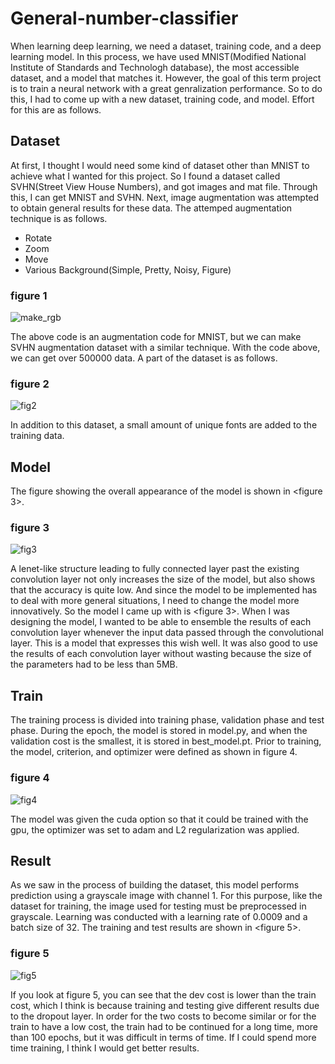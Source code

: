 # General-number-classifier
When learning deep learning, we need a dataset, training code, and a deep learning model. In this process, we have used MNIST(Modified National Institute of Standards and Technologh database), the most accessible dataset, and a model that matches it. However, the goal of this term project is to train a neural network with a great genralization performance. So to do this, I had to come up with a new dataset, training code, and model. Effort for this are as follows.

## Dataset
At first, I thought I would need some kind of dataset other than MNIST to achieve what I wanted for this project. So I found a dataset called SVHN(Street View House Numbers), and got images and mat file. Through this, I can get MNIST and SVHN. Next, image augmentation was attempted to obtain general results for these data. The attemped augmentation technique is as follows.
-	Rotate
-	Zoom
-	Move
-	Various Background(Simple, Pretty, Noisy, Figure)

### **figure 1**

 ![make_rgb](https://user-images.githubusercontent.com/31722713/169290251-2c695c5f-2291-4293-bf68-b3f8274cbea4.png)

The above code is an augmentation code for MNIST, but we can make SVHN augmentation dataset with a similar technique. With the code above, we can get over 500000 data. A part of the dataset is as follows.

### **figure 2**
 ![fig2](https://user-images.githubusercontent.com/31722713/169290813-5231346b-5a2f-4aaa-ae02-e1b90bcfb160.png)

In addition to this dataset, a small amount of unique fonts are added to the training data.

## Model
The figure showing the overall appearance of the model is shown in <figure 3>.

### **figure 3**
 ![fig3](https://user-images.githubusercontent.com/31722713/169291034-bfd7dabf-fd91-47da-adde-090fa7a245c2.png)

A lenet-like structure leading to fully connected layer past the existing convolution layer not only increases the size of the model, but also shows that the accuracy is quite low. And since the model to be implemented has to deal with more general situations, I need to change the model more innovatively. So the model I came up with is <figure 3>. When I was designing the model, I wanted to be able to ensemble the results of each convolution layer whenever the input data passed through the convolutional layer. This is a model that expresses this wish well. It was also good to use the results of each convolution layer without wasting because the size of the parameters had to be less than 5MB.

## Train
The training process is divided into training phase, validation phase and test phase. During the epoch, the model is stored in model.py, and when the validation cost is the smallest, it is stored in best_model.pt. Prior to training, the model, criterion, and optimizer were defined as shown in figure 4.

### **figure 4**
 ![fig4](https://user-images.githubusercontent.com/31722713/169291121-3d658044-4827-4c34-b6c7-ed98fa4beb05.png)

The model was given the cuda option so that it could be trained with the gpu, the optimizer was set to adam and L2 regularization was applied.

## Result
As we saw in the process of building the dataset, this model performs prediction using a grayscale image with channel 1. For this purpose, like the dataset for training, the image used for testing must be preprocessed in grayscale. Learning was conducted with a learning rate of 0.0009 and a batch size of 32. The training and test results are shown in <figure 5>.

### **figure 5**
![fig5](https://user-images.githubusercontent.com/31722713/169291215-ac64e0a6-0d85-4ea1-8d31-ddb6c42261d3.png)

If you look at figure 5, you can see that the dev cost is lower than the train cost, which I think is because training and testing give different results due to the dropout layer. In order for the two costs to become similar or for the train to have a low cost, the train had to be continued for a long time, more than 100 epochs, but it was difficult in terms of time. If I could spend more time training, I think I would get better results.
